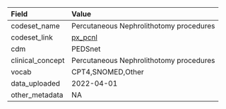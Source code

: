 |Field            |Value                                   |
|:----------------|:---------------------------------------|
|codeset_name     |Percutaneous Nephrolithotomy procedures |
|codeset_link     |[px_pcnl](https://github.com/PEDSnet/Variable-Dictionary/blob/main/procedure/px_pcnl.csv)|
|cdm              |PEDSnet                                 |
|clinical_concept |Percutaneous Nephrolithotomy procedures |
|vocab            |CPT4,SNOMED,Other                       |
|data_uploaded    |2022-04-01                              |
|other_metadata   |NA                                      |
